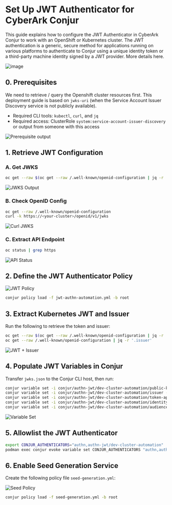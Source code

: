 # Set Up JWT Authenticator for CyberArk Conjur

This guide explains how to configure the JWT Authenticator in CyberArk Conjur to work with an OpenShift or Kubernetes cluster.
The JWT authentication is a generic, secure method for applications running on various platforms to authenticate to Conjur using a unique identity token or a third-party machine identity signed by a JWT provider.
More details here. 

![image](https://github.com/user-attachments/assets/07ebe70f-e54d-45a7-b868-5053a4e77fe6)

## 0. Prerequisites

We need to retrieve / query the Openshift cluster resources first.
This deployment guide is based on `jwks-uri` (when the Service Account Issuer Discovery service is not publicly available).

- Required CLI tools: `kubectl`, `curl`, and `jq`
- Required access: ClusterRole `system:service-account-issuer-discovery` or output from someone with this access

![Prerequisite output](../assets/images/c3a54909-7f51-4876-be23-7feb2b361de3.png)

## 1. Retrieve JWT Configuration

### A. Get JWKS
```bash
oc get --raw $(oc get --raw /.well-known/openid-configuration | jq -r '.jwks_uri') > jwks.json
```
![JWKS Output](../assets/images/e6c3cffd-e410-403a-b789-f447d1143cba.png)

### B. Check OpenID Config
```bash
oc get --raw /.well-known/openid-configuration
curl -k https://<your-cluster>/openid/v1/jwks
```
![Curl JWKS](../assets/images/583cce2d-4863-4a2c-804f-fde8d07bc64f.png)

### C. Extract API Endpoint
```bash
oc status | grep https
```
![API Status](../assets/images/0a149016-d063-4b89-9e2a-0f9cda588392.png)

## 2. Define the JWT Authenticator Policy
![JWT Policy](../assets/images/94436b0d-df6d-4623-b463-0593bf43b21f.png)

```bash
conjur policy load -f jwt-authn-automation.yml -b root
```

## 3. Extract Kubernetes JWT and Issuer

Run the following to retrieve the token and issuer:

```bash
oc get --raw $(oc get --raw /.well-known/openid-configuration | jq -r '.jwks_uri') > jwks.json
oc get --raw /.well-known/openid-configuration | jq -r '.issuer'
```
![JWT + Issuer](../assets/images/e9556e1d-a377-4733-a8bc-84c44e460dae.png)

## 4. Populate JWT Variables in Conjur

Transfer `jwks.json` to the Conjur CLI host, then run:

```bash
conjur variable set -i conjur/authn-jwt/dev-cluster-automation/public-keys -v '{"type":"jwks", "value":$(cat jwks.json)}'
conjur variable set -i conjur/authn-jwt/dev-cluster-automation/issuer -v https://kubernetes.default.svc
conjur variable set -i conjur/authn-jwt/dev-cluster-automation/token-app-property -v sub
conjur variable set -i conjur/authn-jwt/dev-cluster-automation/identity-path -v app-path
conjur variable set -i conjur/authn-jwt/dev-cluster-automation/audience -v https://conjur.host.name/
```
![Variable Set](../assets/images/324ae71f-b4ff-44ae-9678-3117c37d787c.png)

## 5. Allowlist the JWT Authenticator

```bash
export CONJUR_AUTHENTICATORS="authn,authn-jwt/dev-cluster-automation"
podman exec conjur evoke variable set CONJUR_AUTHENTICATORS "authn,authn-jwt/dev-cluster-automation"
```

## 6. Enable Seed Generation Service

Create the following policy file `seed-generation.yml`:

![Seed Policy](../assets/images/c993f76e-a4cc-4b2a-b2c2-59d918501dab.png)

```bash
conjur policy load -f seed-generation.yml -b root
```
